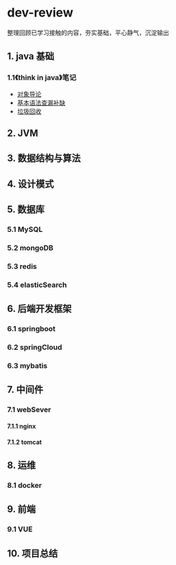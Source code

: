# dev-review
整理回顾已学习接触的内容，夯实基础，平心静气，沉淀输出
## 1. java 基础
### 1.1《think in java》笔记
- [对象导论](/java%E5%9F%BA%E7%A1%80/%E5%AF%B9%E8%B1%A1%E5%AF%BC%E8%AE%BA.md)
- [基本语法查漏补缺](/java基础/基本语法查漏补缺.md)
- [垃圾回收](/java基础/垃圾回收算法.md)
## 2. JVM
## 3. 数据结构与算法
## 4. 设计模式
## 5. 数据库
### 5.1 MySQL
### 5.2 mongoDB
### 5.3 redis
### 5.4 elasticSearch
## 6. 后端开发框架
### 6.1 springboot
### 6.2 springCloud
### 6.3 mybatis
## 7. 中间件
### 7.1 webSever
#### 7.1.1 nginx
#### 7.1.2 tomcat
## 8. 运维
### 8.1 docker
## 9. 前端
### 9.1 VUE
## 10. 项目总结
